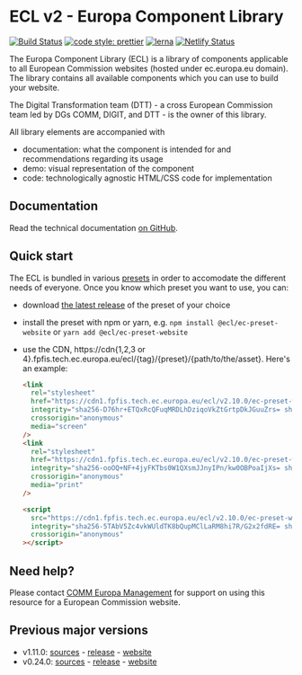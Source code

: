 # ECL v2 - Europa Component Library

[![Build Status](https://drone.fpfis.eu/api/badges/ec-europa/europa-component-library/status.svg)](https://drone.fpfis.eu/ec-europa/europa-component-library)
[![code style: prettier](https://img.shields.io/badge/code_style-prettier-ff69b4.svg?style=flat-square)](https://github.com/prettier/prettier)
[![lerna](https://img.shields.io/badge/maintained%20with-lerna-cc00ff.svg)](https://lernajs.io/)
[![Netlify Status](https://api.netlify.com/api/v1/badges/adff9a95-45f4-411e-a148-fef1211ac9ed/deploy-status)](https://app.netlify.com/sites/europa-component-library/deploys)

The Europa Component Library (ECL) is a library of components applicable to all European Commission websites (hosted under ec.europa.eu domain). The library contains all available components which you can use to build your website.

The Digital Transformation team (DTT) - a cross European Commission team led by DGs COMM, DIGIT, and DTT - is the owner of this library.

All library elements are accompanied with

- documentation: what the component is intended for and recommendations regarding its usage
- demo: visual representation of the component
- code: technologically agnostic HTML/CSS code for implementation

## Documentation

Read the technical documentation [on GitHub](docs/README.md).

## Quick start

The ECL is bundled in various [presets](docs/06-presets.md) in order to accomodate the different needs of everyone. Once you know which preset you want to use, you can:

- download [the latest release](https://github.com/ec-europa/europa-component-library/releases/latest) of the preset of your choice
- install the preset with npm or yarn, e.g. `npm install @ecl/ec-preset-website` or `yarn add @ecl/ec-preset-website`
- use the CDN, https://cdn{1,2,3 or 4}.fpfis.tech.ec.europa.eu/ecl/{tag}/{preset}/{path/to/the/asset}. Here's an example:

  ```html
  <link
    rel="stylesheet"
    href="https://cdn1.fpfis.tech.ec.europa.eu/ecl/v2.10.0/ec-preset-website/styles/ecl-ec-preset-website.css"
    integrity="sha256-D76hr+ETQxRcQFuqMRDLhDziqoVkZtGrtpDkJGuuZrs= sha384-KNbbHQwTg/fpxcZNsj70gNGdbzJU26aL/A2APQRur4iWZGkSXyzIjCLUMvCBC/85 sha512-/BQBSyJqRqUuBEQMISO7dtFq7mg331BLG/DZ7XoyYSRqpgAD3n1s8lRYRb6mRdvMoSH4db/XEjghDUZ45hKPPg=="
    crossorigin="anonymous"
    media="screen"
  />
  <link
    rel="stylesheet"
    href="https://cdn1.fpfis.tech.ec.europa.eu/ecl/v2.10.0/ec-preset-website/styles/ecl-ec-preset-website-print.css"
    integrity="sha256-ooOQ+NF+4jyFKTbs0W1QXsmJJnyIPn/kw0OBPoaIjXs= sha384-xYvg6+aj/NkdBHD8ofY0ZQpBi03Aq93ERmmq9uD1vLxy1Hp5ys8JMc2M3f3CtaiI sha512-3vNM8kDmUoHXeYxl4wvYefMlcYT07XZxOWBO19iSibjpaS52i1ZrBqV4oGpZT1hkzlZNvfwZecnsHx6hKHF+lg=="
    crossorigin="anonymous"
    media="print"
  />
  ```

  ```html
  <script
    src="https://cdn1.fpfis.tech.ec.europa.eu/ecl/v2.10.0/ec-preset-website/scripts/ecl-ec-preset-website.js"
    integrity="sha256-5TAbV5Zc4vkWUldTK8bQupMClLaRM8hi7R/G2x2fdRE= sha384-TgYSZsc0xwB7IbQNY+hGCA7BjdPHDP58gnYNusfug9obUk1LzCodPa5Ce5T1nakJ sha512-rGdnHIlveDhhY+5j/OEb9MnGGr6R4QoHvj2xEWGmZM8O20ExTKg2YdtaN+NCcC5z6U/YTTlEkhwNQ744YaOR3Q=="
    crossorigin="anonymous"
  ></script>
  ```

## Need help?

Please contact [COMM Europa Management](mailto:Europamanagement@ec.europa.eu) for support on using this resource for a European Commission website.

## Previous major versions

- v1.11.0: [sources](https://github.com/ec-europa/europa-component-library/tree/v1) - [release](https://github.com/ec-europa/europa-component-library/releases/tag/v1.11.0) - [website](https://v1--europa-component-library.netlify.com/)
- v0.24.0: [sources](https://github.com/ec-europa/europa-component-library/tree/v0) - [release](https://github.com/ec-europa/europa-component-library/releases/tag/v0.24.0) - [website](https://v0--europa-component-library.netlify.com/)
